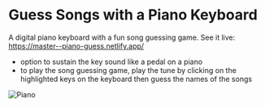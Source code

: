 # Guess Songs with a Piano Keyboard
A digital piano keyboard with a fun song guessing game.
See it live: https://master--piano-guess.netlify.app/
- option to sustain the key sound like a pedal on a piano
- to play the song guessing game, play the tune by clicking on the highlighted keys on the keyboard then guess the names of the songs

![Piano](https://user-images.githubusercontent.com/77321721/189485557-44527712-bb2e-4bd7-862e-9f80b30b0be5.png)
